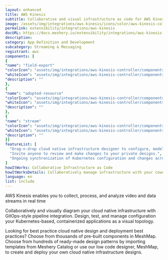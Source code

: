 ```yaml
---
layout: enhanced
title: AWS Kinesis
subtitle: Collaborative and visual infrastructure as code for AWS Kinesis
image: /assets/img/integrations/aws-kinesis/icons/color/aws-kinesis-color.svg
permalink: extensibility/integrations/aws-kinesis
docURL: https://docs.meshery.io/extensibility/integrations/aws-kinesis-controller
description: 
category: App Definition and Development
subcategory: Streaming & Messaging
registrant: aws
components: [
{
"name": "field-export"
"colorIcon": "assets/img/integrations/aws-kinesis-controller/components/field-export/icons/color/field-export-color.svg"
"whiteIcon": "assets/img/integrations/aws-kinesis-controller/components/field-export/icons/white/field-export-white.svg"
"description": ""
},
{
"name": "adopted-resource"
"colorIcon": "assets/img/integrations/aws-kinesis-controller/components/adopted-resource/icons/color/adopted-resource-color.svg"
"whiteIcon": "assets/img/integrations/aws-kinesis-controller/components/adopted-resource/icons/white/adopted-resource-white.svg"
"description": ""
},
{
"name": "stream"
"colorIcon": "assets/img/integrations/aws-kinesis-controller/components/stream/icons/color/stream-color.svg"
"whiteIcon": "assets/img/integrations/aws-kinesis-controller/components/stream/icons/white/stream-white.svg"
"description": ""
}]
featureList: [
  "Drag-n-drop cloud native infrastructure designer to configure, model, and deploy your workloads.",
  "Invite anyone to review and make changes to your private designs.",
  "Ongoing synchronization of Kubernetes configuration and changes across any number of clusters."
]
howItWorks: Collaborative Infrastructure as Code
howItWorksDetails: Collaboratively manage infrastructure with your coworkers synchronously sharing the same designs.
language: en
list: include
---
```

<p>
AWS Kinesis enables you to collect, process, and analyze video and data streams in real time
</p>
<p>
    Collaboratively and visually diagram your cloud native infrastructure with GitOps-style pipeline integration. Design, test, and manage configuration your Kubernetes-based, containerized applications as a visual topology.
</p>
<p>
    Looking for best practice cloud native design and deployment best practices? Choose from thousands of pre-built components in MeshMap. Choose from hundreds of ready-made design patterns by importing templates from Meshery Catalog or use our low code designer, MeshMap, to create and deploy your own cloud native infrastructure designs.
</p>
